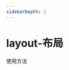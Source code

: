 ```yaml
---
sidebarDepth: 2
---
```

# layout-布局

使用方法
<ClientOnly>
    <layout-demos></layout-demos>
</ClientOnly>